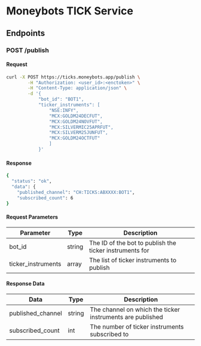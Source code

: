 # Moneybots TICK Service

## Endpoints

### POST /publish

#### Request

```bash
curl -X POST https://ticks.moneybots.app/publish \
        -H "Authorization: <user_id>:<enctoken>" \
        -H "Content-Type: application/json" \
        -d '{
            "bot_id": "BOT1",
            "ticker_instruments": [
                "NSE:INFY",
                "MCX:GOLDM24DECFUT",
                "MCX:GOLDM24NOVFUT",
                "MCX:SILVERMIC25APRFUT",
                "MCX:SILVERM25JUNFUT",
                "MCX:GOLDM24OCTFUT"
                ]
            }'
```

#### Response

```bash
{
  "status": "ok",
  "data": {
    "published_channel": "CH:TICKS:ABXXXX:BOT1",
    "subscribed_count": 6
}
```

#### Request Parameters

| Parameter          | Type   | Description                                             |
| ------------------ | ------ | ------------------------------------------------------- |
| bot_id             | string | The ID of the bot to publish the ticker instruments for |
| ticker_instruments | array  | The list of ticker instruments to publish               |

#### Response Data

| Data              | Type   | Description                                               |
| ----------------- | ------ | --------------------------------------------------------- |
| published_channel | string | The channel on which the ticker instruments are published |
| subscribed_count  | int    | The number of ticker instruments subscribed to            |
